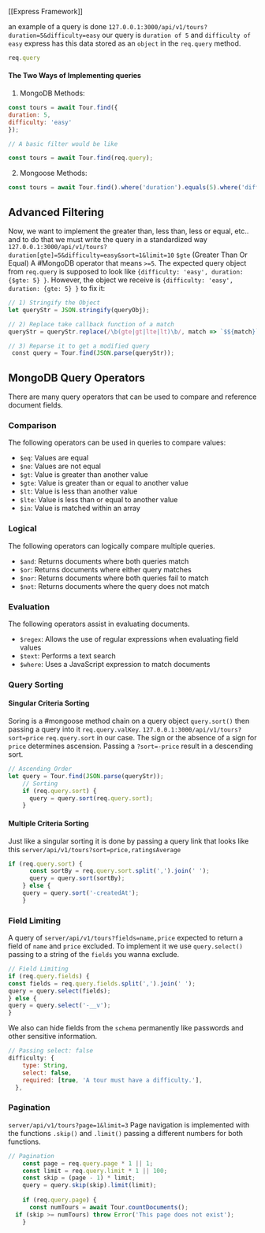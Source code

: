 [[Express Framework]]

an example of a query is done `127.0.0.1:3000/api/v1/tours?duration=5&difficulty=easy` our query is `duration of 5` and `difficulty of easy` express has this data stored as an `object` in the `req.query` method.
```JavaScript
req.query
```

#### The Two Ways of Implementing queries

1. MongoDB Methods:
```JavaScript
const tours = await Tour.find({
duration: 5,
difficulty: 'easy'
});

// A basic filter would be like

const tours = await Tour.find(req.query);
```

2. Mongoose Methods:
```JavaScript
const tours = await Tour.find().where('duration').equals(5).where('difficutly').equals('easy');
```


## Advanced Filtering

Now, we want to implement the greater than, less than, less or equal, etc.. and to do that we must write the query in a standardized way `127.0.0.1:3000/api/v1/tours?duration[gte]=5&difficulty=easy&sort=1&limit=10`
`$gte` (Greater Than Or Equal) A #MongoDB operator that means `>=5`. The expected query object from `req.query` is supposed to look like `{difficulty: 'easy', duration: {$gte: 5} }`. However, the object we receive is `{difficulty: 'easy', duration: {gte: 5} }` to fix it:

```JavaScript
// 1) Stringify the Object
let queryStr = JSON.stringify(queryObj);

// 2) Replace take callback function of a match
queryStr = queryStr.replace(/\b(gte|gt|lte|lt)\b/, match => `$${match}`);

// 3) Reparse it to get a modified query
 const query = Tour.find(JSON.parse(queryStr));

```

## MongoDB Query Operators

There are many query operators that can be used to compare and reference document fields.

### Comparison

The following operators can be used in queries to compare values:

- `$eq`: Values are equal
- `$ne`: Values are not equal
- `$gt`: Value is greater than another value
- `$gte`: Value is greater than or equal to another value
- `$lt`: Value is less than another value
- `$lte`: Value is less than or equal to another value
- `$in`: Value is matched within an array

### Logical

The following operators can logically compare multiple queries.

- `$and`: Returns documents where both queries match
- `$or`: Returns documents where either query matches
- `$nor`: Returns documents where both queries fail to match
- `$not`: Returns documents where the query does not match

### Evaluation

The following operators assist in evaluating documents.

- `$regex`: Allows the use of regular expressions when evaluating field values
- `$text`: Performs a text search
- `$where`: Uses a JavaScript expression to match documents



### Query Sorting

#### Singular Criteria Sorting

Soring is a #mongoose method chain on a query object `query.sort()` then passing a query into it `req.query.valKey`.
`127.0.0.1:3000/api/v1/tours?sort=price` `req.query.sort` in our case.
The sign or the absence of a sign for `price` determines ascension. Passing a `?sort=-price` result in a descending sort.

```JavaScript
// Ascending Order
let query = Tour.find(JSON.parse(queryStr));
    // Sorting
    if (req.query.sort) {
      query = query.sort(req.query.sort);
    }
```


#### Multiple Criteria Sorting

Just like a singular sorting it is done by passing a query link that looks like this `server/api/v1/tours?sort=price,ratingsAverage`

```JavaScript
if (req.query.sort) {
      const sortBy = req.query.sort.split(',').join(' ');
      query = query.sort(sortBy);
    } else {
    query = query.sort('-createdAt');
    }
```


### Field Limiting

A query of `server/api/v1/tours?fields=name,price`
expected to return a field of `name` and `price` excluded. To implement it we use `query.select()` passing to a string of the `fields` you wanna exclude.

```JavaScript
// Field Limiting
if (req.query.fields) {
const fields = req.query.fields.split(',').join(' ');
query = query.select(fields);
} else {
query = query.select('-__v');
}
```

We also can hide fields from the `schema` permanently like passwords and other sensitive information.

```JavaScript
// Passing select: false
difficulty: {
    type: String,
	select: false,
    required: [true, 'A tour must have a difficulty.'],
  },
```




### Pagination 

`server/api/v1/tours?page=1&limit=3` Page navigation is implemented with the functions `.skip()` and `.limit()` passing a different numbers for both functions.

```JavaScript
// Pagination
    const page = req.query.page * 1 || 1;
    const limit = req.query.limit * 1 || 100;
    const skip = (page - 1) * limit;
    query = query.skip(skip).limit(limit);
    
    if (req.query.page) {
      const numTours = await Tour.countDocuments();
  if (skip >= numTours) throw Error('This page does not exist');
    }
```
